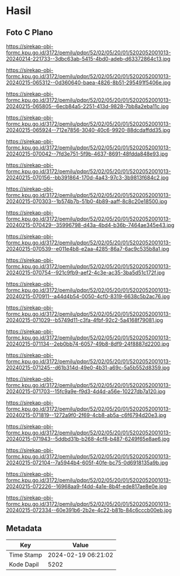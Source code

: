 # Hasil

## Foto C Plano

https://sirekap-obj-formc.kpu.go.id/3172/pemilu/pdpr/52/02/05/20/01/5202052001013-20240214-221733--3dbc63ab-5415-4bd0-adeb-d63372864c13.jpg

https://sirekap-obj-formc.kpu.go.id/3172/pemilu/pdpr/52/02/05/20/01/5202052001013-20240215-065312--0d360640-baea-4826-8b51-295491f5406e.jpg

https://sirekap-obj-formc.kpu.go.id/3172/pemilu/pdpr/52/02/05/20/01/5202052001013-20240215-065805--6ecb84a5-2251-413d-9828-7bb8a2eba11c.jpg

https://sirekap-obj-formc.kpu.go.id/3172/pemilu/pdpr/52/02/05/20/01/5202052001013-20240215-065924--712e7856-3040-40c6-9920-88dcdaffdd35.jpg

https://sirekap-obj-formc.kpu.go.id/3172/pemilu/pdpr/52/02/05/20/01/5202052001013-20240215-070042--7fd3e751-5f9b-4637-8691-48fdda848e93.jpg

https://sirekap-obj-formc.kpu.go.id/3172/pemilu/pdpr/52/02/05/20/01/5202052001013-20240215-070156--bb391864-170d-4a43-97c3-3b9813f684c2.jpg

https://sirekap-obj-formc.kpu.go.id/3172/pemilu/pdpr/52/02/05/20/01/5202052001013-20240215-070303--1b574b7b-51b0-4b89-aaff-8c8c20e18500.jpg

https://sirekap-obj-formc.kpu.go.id/3172/pemilu/pdpr/52/02/05/20/01/5202052001013-20240215-070429--35996798-d43a-4bd4-b36b-7464ae345e43.jpg

https://sirekap-obj-formc.kpu.go.id/3172/pemilu/pdpr/52/02/05/20/01/5202052001013-20240215-070539--e011e4b8-e2aa-4285-86a7-6ac9c535b8a1.jpg

https://sirekap-obj-formc.kpu.go.id/3172/pemilu/pdpr/52/02/05/20/01/5202052001013-20240215-070754--921c9fb9-aef2-4c3e-ac35-3ba5d51c172f.jpg

https://sirekap-obj-formc.kpu.go.id/3172/pemilu/pdpr/52/02/05/20/01/5202052001013-20240215-070911--a44d4b54-0050-4cf0-8319-6638c5b2ac76.jpg

https://sirekap-obj-formc.kpu.go.id/3172/pemilu/pdpr/52/02/05/20/01/5202052001013-20240215-071029--b5749d11-c3fa-4fbf-92c2-5a4168f79081.jpg

https://sirekap-obj-formc.kpu.go.id/3172/pemilu/pdpr/52/02/05/20/01/5202052001013-20240215-071134--2eb0bb74-6057-49b8-8df9-24f8887d2200.jpg

https://sirekap-obj-formc.kpu.go.id/3172/pemilu/pdpr/52/02/05/20/01/5202052001013-20240215-071245--d61b314d-49e0-4b31-a69c-5a5b552d8359.jpg

https://sirekap-obj-formc.kpu.go.id/3172/pemilu/pdpr/52/02/05/20/01/5202052001013-20240215-071703--15fc9a9e-f9d3-4d4d-a56e-10227db7a120.jpg

https://sirekap-obj-formc.kpu.go.id/3172/pemilu/pdpr/52/02/05/20/01/5202052001013-20240215-071819--1272a9f0-2f69-4cb8-ab5a-c6f6794d20e3.jpg

https://sirekap-obj-formc.kpu.go.id/3172/pemilu/pdpr/52/02/05/20/01/5202052001013-20240215-071943--5ddbd31b-b268-4cf8-b487-6249f65e8ae6.jpg

https://sirekap-obj-formc.kpu.go.id/3172/pemilu/pdpr/52/02/05/20/01/5202052001013-20240215-072104--7a5944b4-605f-40fe-bc75-0d6918135a9b.jpg

https://sirekap-obj-formc.kpu.go.id/3172/pemilu/pdpr/52/02/05/20/01/5202052001013-20240215-072226--16968aa9-f4dd-4a1e-8b4f-ede817ae8e0e.jpg

https://sirekap-obj-formc.kpu.go.id/3172/pemilu/pdpr/52/02/05/20/01/5202052001013-20240215-072334--60e391b6-2b2e-4c22-b81b-84c6cccb00eb.jpg


## Metadata

| Key        | Value               |
| ---------- | ------------------- |
| Time Stamp | 2024-02-19 06:21:02 |
| Kode Dapil | 5202                |



